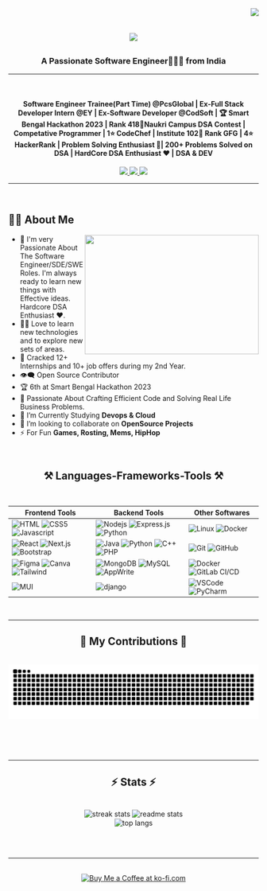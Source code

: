 <img align="right" src="https://visitor-badge.laobi.icu/badge?page_id=Abhiraj-Sardar.Abhiraj-Sardar" />

<h1 align="center">
<img src="https://readme-typing-svg.herokuapp.com/?font=Righteous&size=45&center=true&vCenter=true&width=700&height=70&duration=4000&lines=Hi+There!+%F0%9F%91%8B;+I%27m+Abhiraj+Sardar;A+Passionate+Software+Engineer;" />
</h1>

<h3 align="center">A Passionate Software Engineer🧑🏻‍💻 from India</h3>
<hr/>
<br/>

<h4 align="center"><b>Software Engineer Trainee(Part Time) @PcsGlobal | Ex-Full Stack Developer Intern @EY | Ex-Software Developer @CodSoft | 🏆 Smart Bengal Hackathon 2023 | Rank 418🥇Naukri Campus DSA Contest  | Competative Programmer | 1⭐ CodeChef | Institute 102🥇 Rank GFG | 4⭐ HackerRank | Problem Solving Enthusiast 🧠| 200+ Problems Solved on DSA | HardCore DSA Enthusiast ❤️ | DSA & DEV </b>
</b></h4>   
 
<div align="center"> 
  <a href="https://www.facebook.com/profile.php?id=61560889658570" target="_blank">
    <img src="https://img.shields.io/badge/Facebook-0077B5?style=for-the-badge&logo=facebook&logoColor=white" target="_blank" />
  </a>
  
  <a href="https://www.linkedin.com/in/abhirajsardar2003/" target="_blank">
    <img src="https://img.shields.io/badge/LinkedIn-0077B5?style=for-the-badge&logo=linkedin&logoColor=white" target="_blank" />
  </a>

  <a href="mailto:abhirajsardar2003@gmail.com">
    <img src="https://img.shields.io/badge/Gmail-333333?style=for-the-badge&logo=gmail&logoColor=red" />
  </a>
<!--   <a href="https://salesp07.github.io" target="_blank">
     <img src="https://img.shields.io/badge/Portfolio-FF5722?style=for-the-badge&logo=todoist&logoColor=white" target="_blank" /> <!-- sqlite, safari, google-chrome are other good icon options -->
  </a> 
</div>

 <hr/>
 <br/> 
 
 ## 🙋‍♂️ About Me
<a><img align="right" src="MyLCGoldBedge.gif" width="350" height="240" /></a>
- 🥋 I'm very Passionate About The Software Engineer/SDE/SWE Roles. I'm always ready to learn new things with Effective ideas. Hardcore DSA Enthusiast ❤️.
- 👨‍💻 Love to learn new technologies and to explore new sets of areas.
- 🎯 Cracked 12+ Internships and 10+ job offers during my 2nd Year.
- 👁‍🗨 Open Source Contributor  
- 🏆 6th at Smart Bengal Hackathon 2023
- 🚀 Passionate About Crafting Efficient Code and Solving Real Life Business Problems. 
- 📘 I’m Currently Studying **Devops & Cloud**
- 👯 I’m looking to collaborate on **OpenSource Projects**
- ⚡ For Fun **Games, Rosting, Mems, HipHop**


<br/>
<h2 align="center">⚒️ Languages-Frameworks-Tools ⚒️</h2>
<br/>

| Frontend Tools | Backend Tools | Other Softwares |
|-----------------|--------------|------------------|
|![HTML](https://img.shields.io/badge/HTML5-E34F26?style=for-the-badge&logo=html5&logoColor=white) ![CSS5](https://img.shields.io/badge/CSS5-1572B6?style=for-the-badge&logo=css3&logoColor=white) ![Javascript](https://img.shields.io/badge/Javascript-F0DB4F?style=for-the-badge&labelColor=black&logo=javascript&logoColor=F0DB4F) | ![Nodejs](https://img.shields.io/badge/Nodejs-3C873A?style=for-the-badge&labelColor=black&logo=node.js&logoColor=3C873A) ![Express.js](https://img.shields.io/badge/Express.js-000000?style=for-the-badge&logo=express&logoColor=white) ![Python](https://img.shields.io/badge/Python-3776AB?style=for-the-badge&logo=python&logoColor=white) | ![Linux](https://img.shields.io/badge/Linux-FCC624?style=for-the-badge&logo=linux&logoColor=black) ![Docker](https://img.shields.io/badge/Docker-2496ED?style=for-the-badge&logo=docker&logoColor=white)
|![React](https://img.shields.io/badge/-React-61DBFB?style=for-the-badge&labelColor=black&logo=react&logoColor=61DBFB) ![Next.js](https://img.shields.io/badge/next.js-000000?style=for-the-badge&logo=nextdotjs&logoColor=white) ![Bootstrap](https://img.shields.io/badge/Bootstrap-563D7C?style=for-the-badge&logo=bootstrap&logoColor=white) | ![Java](https://img.shields.io/badge/Java-007396?style=for-the-badge&logo=java&logoColor=white) ![Python](https://img.shields.io/badge/Python-3776AB?style=for-the-badge&logo=python&logoColor=white) ![C++](https://img.shields.io/badge/C++-00599C?style=for-the-badge&logo=c%2B%2B&logoColor=white) ![PHP](https://img.shields.io/badge/PHP-AF9B273?style=for-the-badge&logo=openjdk&logoColor=Red) | ![Git](https://img.shields.io/badge/Git-F05032?style=for-the-badge&logo=git&logoColor=white) ![GitHub](https://img.shields.io/badge/GitHub-181717?style=for-the-badge&logo=github&logoColor=white) |
| ![Figma](https://img.shields.io/badge/Figma-F24E1E?style=for-the-badge&logo=figma&logoColor=white) ![Canva](https://img.shields.io/badge/-Canva-5DADE2&logo=canva?style=for-the-badge&labelColor=black&logoColor=white) ![Tailwind](https://img.shields.io/badge/Tailwind_CSS-092749?style=for-the-badge&logo=tailwindcss&logoColor=06B6D4&labelColor=000000) | ![MongoDB](https://img.shields.io/badge/MongoDB-4EA94B?style=for-the-badge&logo=mongodb&logoColor=white) ![MySQL](https://img.shields.io/badge/MySQL-lightgrey?logo=mysql&style=for-the-badge&logoColor=white&labelColor=blue) ![AppWrite](https://img.shields.io/badge/-Appwrite-EDb123?style=for-the-badge&logo=appwrite&labelColor=black&logoColor=white) | ![Docker](https://img.shields.io/badge/Docker-2496ED?style=for-the-badge&logo=docker&logoColor=white) ![GitLab CI/CD](https://img.shields.io/badge/GitLab_CI%2FCD-FCA121?style=for-the-badge&logo=gitlab&logoColor=white)
| ![MUI](https://img.shields.io/badge/-MaterialUI-EDb123?style=for-the-badge&logo=mui&labelColor=black&logoColor=white) | ![django](https://img.shields.io/badge/-Django-008080?style=for-the-badge&logo=django&labelColor=#008080Color=white) | ![VSCode](https://img.shields.io/badge/Visual_Studio-0078d7?style=for-the-badge&logo=visual%20studio&logoColor=white) ![PyCharm](https://img.shields.io/badge/PyCharm-000000?style=for-the-badge&logo=pycharm&logoColor=white) |

<br/>
<hr/>

<div align="center">
  <h2>🐍 My Contributions 🐍</h2>
  <br>
  <img alt="snake eating my contributions" src="https://raw.githubusercontent.com/salesp07/salesp07/output/github-contribution-grid-snake.svg" />
  
  <br/><br/><br/>
</div>

<hr/>

<h2 align="center">⚡ Stats ⚡</h2>
<br>
<div align=center>
<img width=390 src="https://github-readme-streak-stats-salesp07.vercel.app/?user=salesp07&count_private=true&theme=react&border_radius=10" alt="streak stats"/> 
  <img width=390 src="https://github-readme-stats-salesp07.vercel.app/api?username=salesp07&count_private=true&show_icons=true&theme=react&rank_icon=github&border_radius=10" alt="readme stats" />
  <br/>
  <img width=325 align="center" src="https://github-readme-stats-salesp07.vercel.app/api/top-langs/?username=salesp07&hide=HTML&langs_count=8&layout=compact&theme=react&border_radius=10&size_weight=0.5&count_weight=0.5&exclude_repo=github-readme-stats" alt="top langs" />
</div>

<br/><br/>

<hr/>

<br/>

<div align="center">
<a href='https://ko-fi.com/V7V4RAK9C' target='_blank'><img height='64' style='border:0px;height:64px;' src='https://storage.ko-fi.com/cdn/kofi1.png?v=3' border='0' alt='Buy Me a Coffee at ko-fi.com' /></a>
</div>

<br/>

